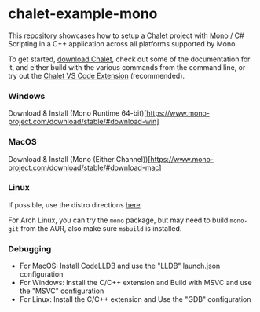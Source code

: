 # chalet-example-mono

This repository showcases how to setup a [Chalet](https://www.chalet-work.space) project with [Mono](https://www.mono-project.com) / C# Scripting in a C++ application across all platforms supported by Mono.

To get started, [download Chalet](https://www.chalet-work.space/download), check out some of the documentation for it, and either build with the various commands from the command line, or try out the [Chalet VS Code Extension](https://marketplace.visualstudio.com/items?itemName=chalet-org.vscode-chalet) (recommended).

### Windows

Download & Install (Mono Runtime 64-bit)[https://www.mono-project.com/download/stable/#download-win]

### MacOS

Download & Install (Mono (Either Channel))[https://www.mono-project.com/download/stable/#download-mac]

### Linux

If possible, use the distro directions [here](https://www.mono-project.com/download/stable/#download-lin)

For Arch Linux, you can try the `mono` package, but may need to build `mono-git` from the AUR, also make sure `msbuild` is installed.

### Debugging

* For MacOS: Install CodeLLDB and use the "LLDB" launch.json configuration
* For Windows: Install the C/C++ extension and Build with MSVC and use the "MSVC" configuration
* For Linux: Install the C/C++ extension and Use the "GDB" configuration

